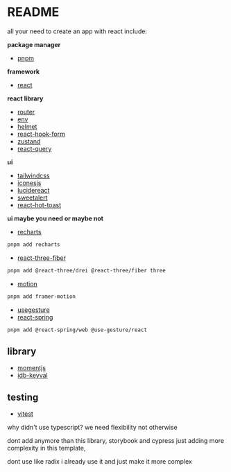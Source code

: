 # README

all your need to create an app with react include:

**package manager**
- [pnpm](https://pnpm.io/)

**framework**
- [react](https://react.dev/)

**react library**
- [router](https://reactrouter.com/en/main/start/overview)
- [env](https://vitejs.dev/guide/env-and-mode)
- [helmet](https://www.npmjs.com/package/react-helmet)
- [react-hook-form](https://react-hook-form.com/get-started)
- [zustand](https://zustand-demo.pmnd.rs/)
- [react-query](https://tanstack.com/query/latest/docs/framework/react/installation)

**ui**
- [tailwindcss](https://tailwindcss.com/docs/installation)
- [iconesjs](https://icones.js.org/)
- [lucidereact](https://lucide.dev/icons/)
- [sweetalert](https://sweetalert2.github.io/#examples)
- [react-hot-toast](https://react-hot-toast.com/)

**ui maybe you need or maybe not**
- [recharts](https://recharts.org/en-US)
```bash
pnpm add recharts
```
- [react-three-fiber](https://r3f.docs.pmnd.rs/getting-started/examples)
```bash
pnpm add @react-three/drei @react-three/fiber three
```

- [motion](https://www.framer.com/motion/examples/)
```bash
pnpm add framer-motion
```

- [usegesture](https://use-gesture.netlify.app/docs/)
- [react-spring](https://www.react-spring.dev/docs/getting-started)
```bash
pnpm add @react-spring/web @use-gesture/react
```

## library
- [momentjs](https://momentjs.com/)
- [idb-keyval](https://www.npmjs.com/package/idb-keyval/)

## testing
- [vitest](https://vitest.dev/guide/)

why didn't use typescript?
we need flexibility not otherwise

dont add anymore than this library, storybook and cypress just adding more complexity in this template, 

dont use like radix i already use it and just make it more complex

